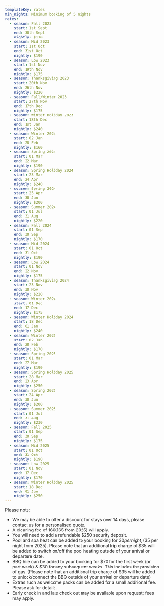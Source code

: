 ```yaml
---
templateKey: rates
min_nights: Minimum booking of 5 nights
rates:
  - season: Fall 2023
    start: 1st Sept
    end: 30th Sept
    nightly: $170
  - season: Mid 2023
    start: 1st Oct
    end: 31st Oct
    nightly: $190
  - season: Low 2023
    start: 1st Nov
    end: 19th Nov
    nightly: $175
  - season: Thanksgiving 2023
    start: 20th Nov
    end: 26th Nov
    nightly: $220
  - season: Fall/Winter 2023
    start: 27th Nov
    end: 17th Dec
    nightly: $175
  - season: Winter Holiday 2023
    start: 18th Dec
    end: 1st Jan
    nightly: $240
  - season: Winter 2024
    start: 02 Jan
    end: 28 Feb
    nightly: $160
  - season: Spring 2024
    start: 01 Mar
    end: 22 Mar
    nightly: $190
  - season: Spring Holiday 2024
    start: 23 Mar
    end: 24 Apr
    nightly: $240
  - season: Spring 2024
    start: 25 Apr
    end: 30 Jun
    nightly: $200
  - season: Summer 2024
    start: 01 Jul
    end: 31 Aug
    nightly: $220
  - season: Fall 2024
    start: 01 Sep
    end: 30 Sep
    nightly: $170
  - season: Mid 2024
    start: 01 Oct
    end: 31 Oct
    nightly: $190
  - season: Low 2024
    start: 01 Nov
    end: 22 Nov
    nightly: $175
  - season: Thanksgiving 2024
    start: 23 Nov
    end: 30 Nov
    nightly: $220
  - season: Winter 2024
    start: 01 Dec
    end: 17 Dec
    nightly: $175
  - season: Winter Holiday 2024
    start: 18 Dec
    end: 01 Jan
    nightly: $240
  - season: Winter 2025
    start: 02 Jan
    end: 28 Feb
    nightly: $170
  - season: Spring 2025
    start: 01 Mar
    end: 27 Mar
    nightly: $190
  - season: Spring Holiday 2025
    start: 28 Mar
    end: 23 Apr
    nightly: $250
  - season: Spring 2025
    start: 24 Apr
    end: 30 Jun
    nightly: $200
  - season: Summer 2025
    start: 01 Jul
    end: 31 Aug
    nightly: $230
  - season: Fall 2025
    start: 01 Sep
    end: 30 Sep
    nightly: $175
  - season: Mid 2025
    start: 01 Oct
    end: 31 Oct
    nightly: $190
  - season: Low 2025
    start: 01 Nov
    end: 17 Dec
    nightly: $170
  - season: Winter Holiday 2025
    start: 18 Dec
    end: 01 Jan
    nightly: $250
---
```

Please note:

* We may be able to offer a discount for stays over 14 days, please contact us for a personalised quote.
* A cleaning fee of $160 ($165 from 2025) will apply. 
* You will need to add a refundable $250 security deposit.
* Pool and spa heat can be added to your booking for $30 per night, ($35 per night from 2025). Please note that an additional trip charge of $35 will be added to switch on/off the pool heating outside of your arrival or departure date.
* BBQ hire can be added to your booking for $70 for the first week (or part week) & $30 for any subsequent weeks. This includes the provision of gas. (Please note that an additional trip charge of $35 will be added to unlock/connect the BBQ outside of your arrival or departure date)
* Extras such as welcome packs can be added for a small additional fee. Please ask for details.
* Early check in and late check out may be available upon request; fees may apply.